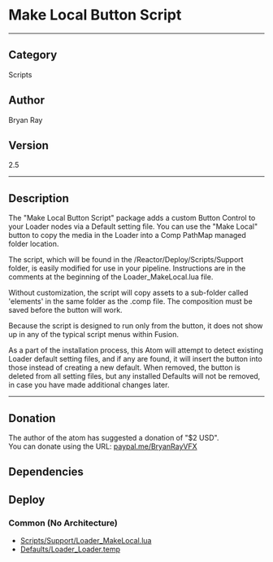 # Make Local Button Script
___

## Category
Scripts

## Author
Bryan Ray

## Version
2.5

___

## Description
<p>The "Make Local Button Script" package adds a custom Button Control to your Loader nodes via a Default setting file. You can use the "Make Local" button to copy the media in the Loader into a Comp PathMap managed folder location.</p>
	<p>The script, which will be found in the /Reactor/Deploy/Scripts/Support folder, is easily modified for use in your pipeline. Instructions are in the comments at the beginning of the Loader_MakeLocal.lua file.</p>
	<p>Without customization, the script will copy assets to a sub-folder called 'elements' in the same folder as the .comp file. The composition must be saved before the button will work.</p>
	<p>Because the script is designed to run only from the button, it does not show up in any of the typical script menus within Fusion.</p>
	<p>As a part of the installation process, this Atom will attempt to detect existing Loader default setting files, and if any are found, it will insert the button into those instead of creating a new default. When removed, the button is deleted from all setting files, but any installed Defaults will not be removed, in case you have made additional changes later.

___

## Donation
The author of the atom has suggested a donation of "$2 USD".  
You can donate using the URL: <a href="paypal.me/BryanRayVFX" class="button">paypal.me/BryanRayVFX</a>
## Dependencies

## Deploy

### Common (No Architecture)

<ul>
<li><a href="https://gitlab.com/WeSuckLess/Reactor/-/blob/master/Atoms/com.MuseVFX.Loaders_MakeLocal/Scripts/Support/Loader_MakeLocal.lua?ref_type=heads">Scripts/Support/Loader_MakeLocal.lua</a></li>
<li><a href="https://gitlab.com/WeSuckLess/Reactor/-/blob/master/Atoms/com.MuseVFX.Loaders_MakeLocal/Defaults/Loader_Loader.temp?ref_type=heads">Defaults/Loader_Loader.temp</a></li>
</ul>
